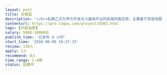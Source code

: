 ```yaml
---                
layout: post       
title: 天使蓝           
description: '</br>私聊乙方为甲方开发北斗基础平台的前端页面应用，主要基于百度地图公共地图瓦片服务，包括以下内容：</br>1、	坐标纠偏（WGS84坐标系转换为BD09坐标系）；</br>2、	图形化标注位置信息；</br>3、	标注点详情查看（包括文字及车辆行车道示意图）；</br>4、	标注点历史轨迹查询和回放；</br>5、	基本地图工具（测距、测面、临时标记等）；</br>6、	地图显示基于MapTalks开发。</br>'     
contenturl: https://pro.lagou.com/project/8303.html      
tags: [内容运营]            
salary: 5000-10000元          
publish_time: '已发布 6 小时'         
start_time: '2018-06-06 16:27:25'           
review: 139人                   
apply: 2人                   
recommend: 0人                   
time_range: 2-4周              
status: 招募中                  
---                 
```

